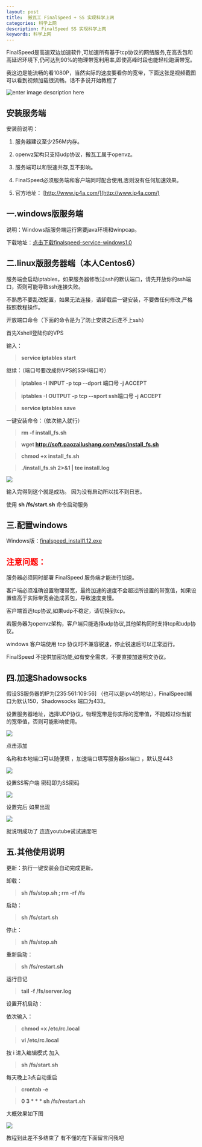 ```yaml
---
layout: post
title:  搬瓦工 FinalSpeed + SS 实现科学上网
categories: 科学上网
description: FinalSpeed SS 实现科学上网
keywords: 科学上网
---
```


FinalSpeed是高速双边加速软件,可加速所有基于tcp协议的网络服务,在高丢包和高延迟环境下,仍可达到90%的物理带宽利用率,即使高峰时段也能轻松跑满带宽。

<!--more-->

我这边是能流畅的看1080P，当然实际的速度要看你的宽带，下面这张是视频截图可以看到视频加载很流畅。话不多说开始教程了


![enter image description here](http://7xsod9.com1.z0.glb.clouddn.com/QQ%E6%88%AA%E5%9B%BE20170329110055.png)

## 安装服务端

安装前说明：

1. 服务器建议至少256M内存。

2. openvz架构只支持udp协议，搬瓦工属于openvz。

3. 服务端可以和锐速共存,互不影响。

4. FinalSpeed必须服务端和客户端同时配合使用,否则没有任何加速效果。

5. 官方地址： [http://www.ip4a.com/](http://www.ip4a.com/)

## 一.windows版服务端

说明：Windows版服务端运行需要java环境和winpcap。

下载地址：[点击下载finalspeed-service-windows1.0](https://pan.baidu.com/s/1nvwiUmt)

## 二.linux版服务器端（本人Centos6）

服务端会启动iptables，如果服务器修改过ssh的默认端口，请先开放你的ssh端口，否则可能导致ssh连接失败。

不熟悉不要乱改配置，如果无法连接，请卸载后一键安装，不要做任何修改,严格按照教程操作。

开放端口命令（下面的命令是为了防止安装之后连不上ssh）

首先Xshell登陆你的VPS 

输入：

> **service iptables start**

继续：（端口号要改成你VPS的SSH端口号）

> **iptables -I INPUT -p tcp --dport 端口号 -j ACCEPT**

>**iptables -I OUTPUT -p tcp --sport ssh端口号 -j ACCEPT**

>**service iptables save**

一键安装命令：（依次输入就行）


>**rm -f install_fs.sh**

>**wget  http://soft.paozailushang.com/vps/install_fs.sh**

>**chmod +x install_fs.sh**

>**./install_fs.sh 2>&1 | tee install.log**

![](http://7xsod9.com1.z0.glb.clouddn.com/QQ%E6%88%AA%E5%9B%BE20170329111932.png)

输入完得到这个就是成功。 因为没有启动所以找不到日志。

使用 **sh /fs/start.sh** 命令启动服务

## 三.配置windows

Windows版：[finalspeed_install1.12.exe](https://pan.baidu.com/s/1kVFjT2n)

##  <span style="color:red">注意问题：</span>

服务器必须同时部署 FinalSpeed 服务端才能进行加速。

客户端必须准确设置物理带宽，最终加速的速度不会超过所设置的带宽值，如果设置值高于实际带宽会造成丢包，导致速度变慢。

客户端首选tcp协议,如果udp不稳定，请切换到tcp。

若服务器为openvz架构，客户端只能选择udp协议,其他架构同时支持tcp和udp协议。

windows 客户端使用 tcp 协议时不兼容锐速，停止锐速后可以正常运行。

FinalSpeed 不提供加密功能,如有安全需求，不要直接加速明文协议。

## 四.加速Shadowsocks

假设SS服务器的IP为[235:561:109:56] （也可以是ipv4的地址），FinalSpeed端口为默认150，Shadowsocks 端口为433。

设置服务器地址，选择UDP协议，物理宽带是你实际的宽带值，不能超过你当前的宽带值，否则可能影响使用。

![](http://7xsod9.com1.z0.glb.clouddn.com/QQ%E6%88%AA%E5%9B%BE20170329113049.png)

点击添加

名称和本地端口可以随便填 ，加速端口填写服务器ss端口 ，默认是443

![](http://7xsod9.com1.z0.glb.clouddn.com/QQ%E6%88%AA%E5%9B%BE20170329113630.png)


设置SS客户端 密码即为SS密码


![](http://7xsod9.com1.z0.glb.clouddn.com/QQ%E6%88%AA%E5%9B%BE20170329114047.png)

设置完后  如果出现

![](http://7xsod9.com1.z0.glb.clouddn.com/QQ%E6%88%AA%E5%9B%BE20170329114235.png)

就说明成功了  连连youtube试试速度吧

## 五.其他使用说明

更新：执行一键安装会自动完成更新。

卸载：

>**sh /fs/stop.sh ; rm -rf /fs**

启动：

>**sh /fs/start.sh**

停止：

>**sh /fs/stop.sh**

重新启动：

>**sh /fs/restart.sh**

运行日记

>**tail -f /fs/server.log**

设置开机启动：

依次输入：

>**chmod +x /etc/rc.local**

>**vi /etc/rc.local**

按 i 进入编辑模式 加入

>**sh /fs/start.sh**

每天晚上3点自动重启

>**crontab -e**

>**0 3 * * * sh /fs/restart.sh**

大概效果如下图

![](http://7xsod9.com1.z0.glb.clouddn.com/QQ%E6%88%AA%E5%9B%BE20170329114714.png)


教程到此差不多结束了 有不懂的在下面留言问我吧